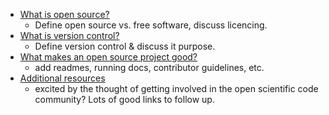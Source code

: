 - [What is open source?](01-what-is-open-source)
  - Define open source vs. free software, discuss licencing.
- [What is version control?](02-what-is-version-control)
  - Define version control & discuss it purpose.  
- [What makes an open source project good?](03-what-makes-an-open-source-project-good)
  - add readmes, running docs, contributor guidelines, etc.
- [Additional resources](05-additional-resources)
  - excited by the thought of getting involved in the open scientific code community? Lots of good links to follow up.
